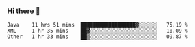 ### Hi there 👋

<!--
**urzz/urzz** is a ✨ _special_ ✨ repository because its `README.md` (this file) appears on your GitHub profile.

Here are some ideas to get you started:

- 🔭 I’m currently working on ...
- 🌱 I’m currently learning ...
- 👯 I’m looking to collaborate on ...
- 🤔 I’m looking for help with ...
- 💬 Ask me about ...
- 📫 How to reach me: ...
- 😄 Pronouns: ...
- ⚡ Fun fact: ...
-->

<!--START_SECTION:waka-->

```text
Java    11 hrs 51 mins  ██████████████████▓░░░░░░   75.19 %
XML     1 hr 35 mins    ██▓░░░░░░░░░░░░░░░░░░░░░░   10.09 %
Other   1 hr 33 mins    ██▒░░░░░░░░░░░░░░░░░░░░░░   09.87 %
```

<!--END_SECTION:waka-->
